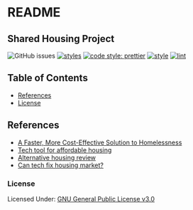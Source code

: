 # README

## Shared Housing Project

![GitHub issues](https://img.shields.io/github/issues/hackforla/shared-housing.svg) [![styles](https://img.shields.io/badge/styleguide-airbnb-E9555C)](https://github.com/airbnb/javascript/tree/master/react) [![code style: prettier](https://img.shields.io/badge/formatting-prettier-ff69b4.svg?style=flat-square)](https://github.com/prettier/prettier) [![style](https://img.shields.io/badge/uiframework-materialui-3097F3)](https://material-ui.com/) [![lint](https://img.shields.io/static/v1?label=eslint&logo=eslint&logoColor=4B32C3&link=https://eslint.org&message=linting)](https://eslint.org/)

## Table of Contents

* [References](./#references)
* [License](./#license)

## References

* [A Faster, More Cost-Effective Solution to Homelessness](https://medium.com/@mikeboninla/shared-housing-a-faster-more-cost-effective-solution-to-homelessness-93f20a0e0906)
* [Tech tool for affordable housing](https://www.marketplace.org/2019/02/21/los-angeles-homeless-advocates-have-new-tech-tool-affordable-housing/)
* [Alternative housing review](http://ciesandiego.org/wp-content/uploads/2018/08/SAMHSA-Shared-Housing-Alt-Housing-PPT_7_23_18-_FinalPDF.pdf)
* [Can tech fix housing market?](https://www.nytimes.com/2019/01/29/upshot/can-technology-help-fix-the-housing-market.html)

### License

Licensed Under: [GNU General Public License v3.0](https://github.com/hackforla/shared-housing/blob/master/LICENSE)


